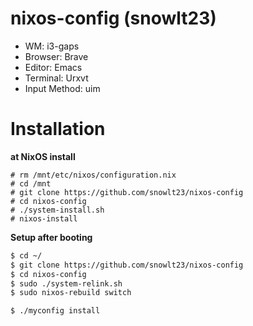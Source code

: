 # nixos-config (snowlt23)

- WM: i3-gaps
- Browser: Brave
- Editor: Emacs
- Terminal: Urxvt
- Input Method: uim

# Installation

**at NixOS install**
```
# rm /mnt/etc/nixos/configuration.nix
# cd /mnt
# git clone https://github.com/snowlt23/nixos-config
# cd nixos-config
# ./system-install.sh
# nixos-install
```

**Setup after booting**
```sh
$ cd ~/
$ git clone https://github.com/snowlt23/nixos-config
$ cd nixos-config
$ sudo ./system-relink.sh
$ sudo nixos-rebuild switch

$ ./myconfig install
```
